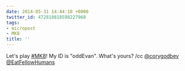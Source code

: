 ```yaml
---
date: 2014-05-31 14:44:18 +0000
twitter_id: 472810818598227968
tags:
- micropost
- MK8
title: ''
---
```


Let's play [#MK8](https://twitter.com/hashtag/MK8)! My ID is "oddEvan". What's yours? /cc [@corygodbey](https://twitter.com/corygodbey) [@EatFellowHumans](https://twitter.com/EatFellowHumans)
